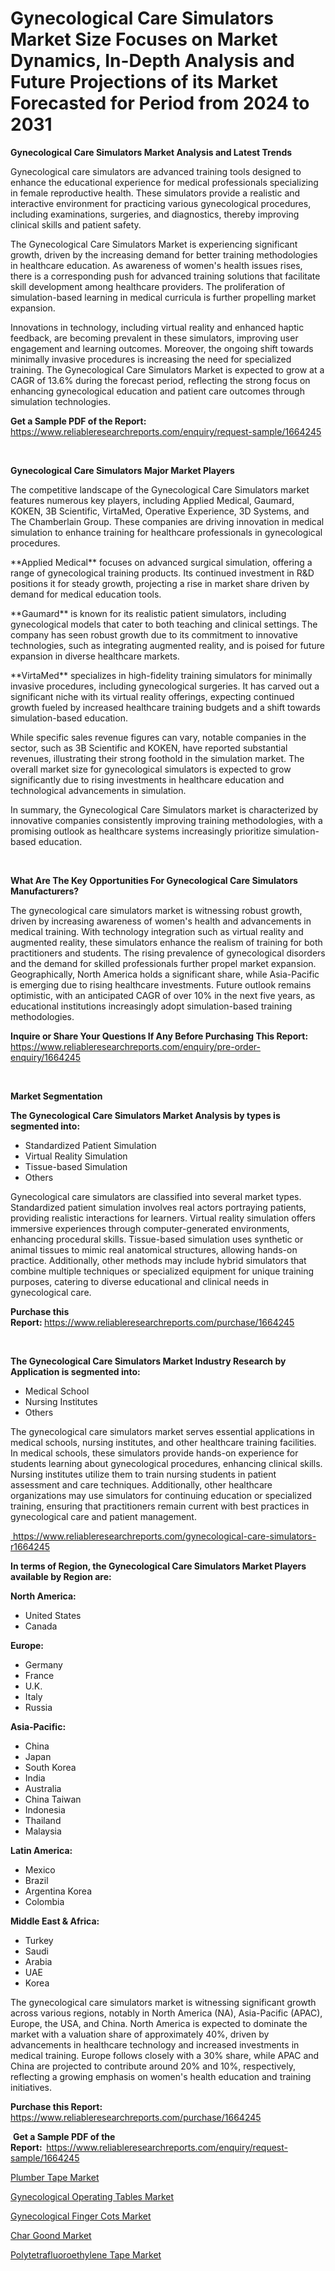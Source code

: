 <p><h1>Gynecological Care Simulators Market Size Focuses on Market Dynamics, In-Depth Analysis and Future Projections of its Market Forecasted for Period from 2024 to 2031</h1></p><p><strong>Gynecological Care Simulators Market Analysis and Latest Trends</strong></p>
<p><p>Gynecological care simulators are advanced training tools designed to enhance the educational experience for medical professionals specializing in female reproductive health. These simulators provide a realistic and interactive environment for practicing various gynecological procedures, including examinations, surgeries, and diagnostics, thereby improving clinical skills and patient safety.</p><p>The Gynecological Care Simulators Market is experiencing significant growth, driven by the increasing demand for better training methodologies in healthcare education. As awareness of women's health issues rises, there is a corresponding push for advanced training solutions that facilitate skill development among healthcare providers. The proliferation of simulation-based learning in medical curricula is further propelling market expansion.</p><p>Innovations in technology, including virtual reality and enhanced haptic feedback, are becoming prevalent in these simulators, improving user engagement and learning outcomes. Moreover, the ongoing shift towards minimally invasive procedures is increasing the need for specialized training. The Gynecological Care Simulators Market is expected to grow at a CAGR of 13.6% during the forecast period, reflecting the strong focus on enhancing gynecological education and patient care outcomes through simulation technologies.</p></p>
<p><strong>Get a Sample PDF of the Report:&nbsp;</strong> <a href="https://www.reliableresearchreports.com/enquiry/request-sample/1664245?utm_campaign=34&utm_medium=2&utm_source=Github&utm_content=ia&utm_term=09122024&utm_id=gynecological-care-simulators">https://www.reliableresearchreports.com/enquiry/request-sample/1664245</a></p>
<p>&nbsp;</p>
<p><strong>Gynecological Care Simulators Major Market Players</strong></p>
<p><p>The competitive landscape of the Gynecological Care Simulators market features numerous key players, including Applied Medical, Gaumard, KOKEN, 3B Scientific, VirtaMed, Operative Experience, 3D Systems, and The Chamberlain Group. These companies are driving innovation in medical simulation to enhance training for healthcare professionals in gynecological procedures.</p><p>**Applied Medical** focuses on advanced surgical simulation, offering a range of gynecological training products. Its continued investment in R&D positions it for steady growth, projecting a rise in market share driven by demand for medical education tools.</p><p>**Gaumard** is known for its realistic patient simulators, including gynecological models that cater to both teaching and clinical settings. The company has seen robust growth due to its commitment to innovative technologies, such as integrating augmented reality, and is poised for future expansion in diverse healthcare markets.</p><p>**VirtaMed** specializes in high-fidelity training simulators for minimally invasive procedures, including gynecological surgeries. It has carved out a significant niche with its virtual reality offerings, expecting continued growth fueled by increased healthcare training budgets and a shift towards simulation-based education.</p><p>While specific sales revenue figures can vary, notable companies in the sector, such as 3B Scientific and KOKEN, have reported substantial revenues, illustrating their strong foothold in the simulation market. The overall market size for gynecological simulators is expected to grow significantly due to rising investments in healthcare education and technological advancements in simulation. </p><p>In summary, the Gynecological Care Simulators market is characterized by innovative companies consistently improving training methodologies, with a promising outlook as healthcare systems increasingly prioritize simulation-based education.</p></p>
<p>&nbsp;</p>
<p><strong>What Are The Key Opportunities For Gynecological Care Simulators Manufacturers?</strong></p>
<p><p>The gynecological care simulators market is witnessing robust growth, driven by increasing awareness of women's health and advancements in medical training. With technology integration such as virtual reality and augmented reality, these simulators enhance the realism of training for both practitioners and students. The rising prevalence of gynecological disorders and the demand for skilled professionals further propel market expansion. Geographically, North America holds a significant share, while Asia-Pacific is emerging due to rising healthcare investments. Future outlook remains optimistic, with an anticipated CAGR of over 10% in the next five years, as educational institutions increasingly adopt simulation-based training methodologies.</p></p>
<p><strong>Inquire or Share Your Questions If Any Before Purchasing This Report:</strong> <a href="https://www.reliableresearchreports.com/enquiry/pre-order-enquiry/1664245?utm_campaign=34&utm_medium=2&utm_source=Github&utm_content=ia&utm_term=09122024&utm_id=gynecological-care-simulators">https://www.reliableresearchreports.com/enquiry/pre-order-enquiry/1664245</a></p>
<p>&nbsp;</p>
<p><strong>Market Segmentation</strong></p>
<p><strong>The Gynecological Care Simulators Market Analysis by types is segmented into:</strong></p>
<p><ul><li>Standardized Patient Simulation</li><li>Virtual Reality Simulation</li><li>Tissue-based Simulation</li><li>Others</li></ul></p>
<p><p>Gynecological care simulators are classified into several market types. Standardized patient simulation involves real actors portraying patients, providing realistic interactions for learners. Virtual reality simulation offers immersive experiences through computer-generated environments, enhancing procedural skills. Tissue-based simulation uses synthetic or animal tissues to mimic real anatomical structures, allowing hands-on practice. Additionally, other methods may include hybrid simulators that combine multiple techniques or specialized equipment for unique training purposes, catering to diverse educational and clinical needs in gynecological care.</p></p>
<p><strong>Purchase this Report:&nbsp;</strong><a href="https://www.reliableresearchreports.com/purchase/1664245?utm_campaign=34&utm_medium=2&utm_source=Github&utm_content=ia&utm_term=09122024&utm_id=gynecological-care-simulators">https://www.reliableresearchreports.com/purchase/1664245</a></p>
<p>&nbsp;</p>
<p><strong>The Gynecological Care Simulators Market Industry Research by Application is segmented into:</strong></p>
<p><ul><li>Medical School</li><li>Nursing Institutes</li><li>Others</li></ul></p>
<p><p>The gynecological care simulators market serves essential applications in medical schools, nursing institutes, and other healthcare training facilities. In medical schools, these simulators provide hands-on experience for students learning about gynecological procedures, enhancing clinical skills. Nursing institutes utilize them to train nursing students in patient assessment and care techniques. Additionally, other healthcare organizations may use simulators for continuing education or specialized training, ensuring that practitioners remain current with best practices in gynecological care and patient management.</p></p>
<p><a href="https://www.reliableresearchreports.com/gynecological-care-simulators-r1664245?utm_campaign=34&utm_medium=2&utm_source=Github&utm_content=ia&utm_term=09122024&utm_id=gynecological-care-simulators">&nbsp;https://www.reliableresearchreports.com/gynecological-care-simulators-r1664245</a></p>
<p><strong>In terms of Region, the Gynecological Care Simulators Market Players available by Region are:</strong></p>
<p>
    <p> <strong> North America: </strong>
        <ul>
            <li>United States</li>
            <li>Canada</li>
        </ul>
        </p> 
    <p> <strong> Europe: </strong>
        <ul>
            <li>Germany</li>
            <li>France</li>
            <li>U.K.</li>
            <li>Italy</li>
            <li>Russia</li>
        </ul>
        </p> 
    <p> <strong> Asia-Pacific: </strong>
        <ul>
            <li>China</li>
            <li>Japan</li>
            <li>South Korea</li>
            <li>India</li>
            <li>Australia</li>
            <li>China Taiwan</li>
            <li>Indonesia</li>
            <li>Thailand</li>
            <li>Malaysia</li>
        </ul>
        </p> 
    <p> <strong> Latin America: </strong>
        <ul>
            <li>Mexico</li>
            <li>Brazil</li>
            <li>Argentina Korea</li>
            <li>Colombia</li>
        </ul>
        </p> 
    <p> <strong> Middle East & Africa: </strong>
        <ul>
            <li>Turkey</li>
            <li>Saudi</li>
            <li>Arabia</li>
            <li>UAE</li>
            <li>Korea</li>
        </ul>
    </p>
    </p>
<p><p>The gynecological care simulators market is witnessing significant growth across various regions, notably in North America (NA), Asia-Pacific (APAC), Europe, the USA, and China. North America is expected to dominate the market with a valuation share of approximately 40%, driven by advancements in healthcare technology and increased investments in medical training. Europe follows closely with a 30% share, while APAC and China are projected to contribute around 20% and 10%, respectively, reflecting a growing emphasis on women's health education and training initiatives.</p></p>
<p><strong>Purchase this Report: </strong><a href="https://www.reliableresearchreports.com/purchase/1664245?utm_campaign=34&utm_medium=2&utm_source=Github&utm_content=ia&utm_term=09122024&utm_id=gynecological-care-simulators">https://www.reliableresearchreports.com/purchase/1664245</a></p>
<p>&nbsp;<strong>Get a Sample PDF of the Report:&nbsp;&nbsp;</strong><a href="https://www.reliableresearchreports.com/enquiry/request-sample/1664245?utm_campaign=34&utm_medium=2&utm_source=Github&utm_content=ia&utm_term=09122024&utm_id=gynecological-care-simulators">https://www.reliableresearchreports.com/enquiry/request-sample/1664245</a></p>
<p><strong></strong></p>
<p><p><a href="https://www.linkedin.com/pulse/growth-projections-plumber-tape-market-from-2024-2031-119-cagr-fwmhf?utm_campaign=34&utm_medium=2&utm_source=Github&utm_content=ia&utm_term=09122024&utm_id=gynecological-care-simulators">Plumber Tape Market</a></p><p><a href="https://github.com/AshikRahman991/Market-Research-Report-List-1/blob/main/gynecological-operating-tables-market.md?utm_campaign=34&utm_medium=2&utm_source=Github&utm_content=ia&utm_term=09122024&utm_id=gynecological-care-simulators">Gynecological Operating Tables Market</a></p><p><a href="https://github.com/HobertDavis43/Market-Research-Report-List-1/blob/main/gynecological-finger-cots-market.md?utm_campaign=34&utm_medium=2&utm_source=Github&utm_content=ia&utm_term=09122024&utm_id=gynecological-care-simulators">Gynecological Finger Cots Market</a></p><p><a href="https://www.linkedin.com/pulse/acomprehensive-analysis-onthe-sizedynamicsand-expected-development-6enkf?utm_campaign=34&utm_medium=2&utm_source=Github&utm_content=ia&utm_term=09122024&utm_id=gynecological-care-simulators">Char Goond Market</a></p><p><a href="https://www.linkedin.com/pulse/evaluating-impact-latest-trends-polytetrafluoroethylene-tape-chs6f?utm_campaign=34&utm_medium=2&utm_source=Github&utm_content=ia&utm_term=09122024&utm_id=gynecological-care-simulators">Polytetrafluoroethylene Tape Market</a></p></p>